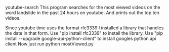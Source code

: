 youtube-search
This program searches for the most viewed videos on the word landslide in the past 24 hours on youtube.
And prints out the top ten videos.

Since youtube time uses the format rfc3339 I installed a library that handles the date in that form.
Use "pip install rfc3339" to install the library.
Use "pip install --upgrade google-api-python-client" to install googles python api client
Now just run python mostViewed.py
